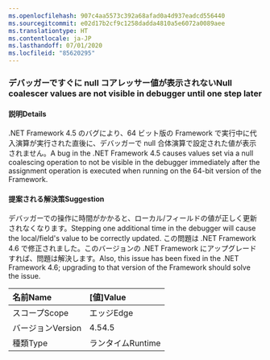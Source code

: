 ```yaml
---
ms.openlocfilehash: 907c4aa5573c392a68afad0a4d937eadcd556440
ms.sourcegitcommit: e02d17b2cf9c1258dadda4810a5e6072a0089aee
ms.translationtype: HT
ms.contentlocale: ja-JP
ms.lasthandoff: 07/01/2020
ms.locfileid: "85620295"
---
```

### <a name="null-coalescer-values-are-not-visible-in-debugger-until-one-step-later"></a><span data-ttu-id="1e56c-101">デバッガーですぐに null コアレッサー値が表示されない</span><span class="sxs-lookup"><span data-stu-id="1e56c-101">Null coalescer values are not visible in debugger until one step later</span></span>

#### <a name="details"></a><span data-ttu-id="1e56c-102">説明</span><span class="sxs-lookup"><span data-stu-id="1e56c-102">Details</span></span>

<span data-ttu-id="1e56c-103">.NET Framework 4.5 のバグにより、64 ビット版の Framework で実行中に代入演算が実行された直後に、デバッガーで null 合体演算で設定された値が表示されません。</span><span class="sxs-lookup"><span data-stu-id="1e56c-103">A bug in the .NET Framework 4.5 causes values set via a null coalescing operation to not be visible in the debugger immediately after the assignment operation is executed when running on the 64-bit version of the Framework.</span></span>

#### <a name="suggestion"></a><span data-ttu-id="1e56c-104">提案される解決策</span><span class="sxs-lookup"><span data-stu-id="1e56c-104">Suggestion</span></span>

<span data-ttu-id="1e56c-105">デバッガーでの操作に時間がかかると、ローカル/フィールドの値が正しく更新されなくなります。</span><span class="sxs-lookup"><span data-stu-id="1e56c-105">Stepping one additional time in the debugger will cause the local/field's value to be correctly updated.</span></span> <span data-ttu-id="1e56c-106">この問題は .NET Framework 4.6 で修正されました。このバージョンの .NET Framework にアップグレードすれば、問題は解決します。</span><span class="sxs-lookup"><span data-stu-id="1e56c-106">Also, this issue has been fixed in the .NET Framework 4.6; upgrading to that version of the Framework should solve the issue.</span></span>

| <span data-ttu-id="1e56c-107">名前</span><span class="sxs-lookup"><span data-stu-id="1e56c-107">Name</span></span>    | <span data-ttu-id="1e56c-108">[値]</span><span class="sxs-lookup"><span data-stu-id="1e56c-108">Value</span></span>       |
|:--------|:------------|
| <span data-ttu-id="1e56c-109">スコープ</span><span class="sxs-lookup"><span data-stu-id="1e56c-109">Scope</span></span>   |<span data-ttu-id="1e56c-110">エッジ</span><span class="sxs-lookup"><span data-stu-id="1e56c-110">Edge</span></span>|
|<span data-ttu-id="1e56c-111">バージョン</span><span class="sxs-lookup"><span data-stu-id="1e56c-111">Version</span></span>|<span data-ttu-id="1e56c-112">4.5</span><span class="sxs-lookup"><span data-stu-id="1e56c-112">4.5</span></span>|
|<span data-ttu-id="1e56c-113">種類</span><span class="sxs-lookup"><span data-stu-id="1e56c-113">Type</span></span>|<span data-ttu-id="1e56c-114">ランタイム</span><span class="sxs-lookup"><span data-stu-id="1e56c-114">Runtime</span></span>|

